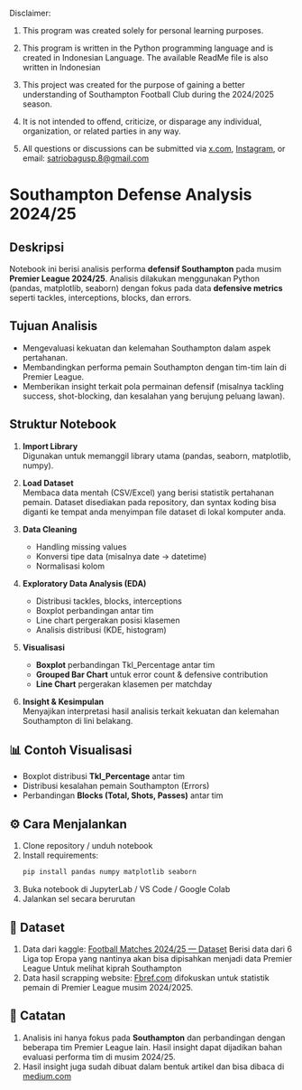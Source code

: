 Disclaimer: 
1. This program was created solely for personal learning purposes.

2. This program is written in the Python programming language and is created in Indonesian Language. The available ReadMe file is also written in Indonesian

3. This project was created for the purpose of gaining a better understanding of Southampton Football Club during the 2024/2025 season.

4. It is not intended to offend, criticize, or disparage any individual, organization, or related parties in any way.

5. All questions or discussions can be submitted via [x.com](https://x.com/ssatrioo), [Instagram](https://www.instagram.com/satriobp_/), or email: satriobagusp.8@gmail.com


# Southampton Defense Analysis 2024/25

## Deskripsi
Notebook ini berisi analisis performa **defensif Southampton** pada musim **Premier League 2024/25**. Analisis dilakukan menggunakan Python (pandas, matplotlib, seaborn) dengan fokus pada data **defensive metrics** seperti tackles, interceptions, blocks, dan errors.  

## Tujuan Analisis
- Mengevaluasi kekuatan dan kelemahan Southampton dalam aspek pertahanan.  
- Membandingkan performa pemain Southampton dengan tim-tim lain di Premier League.  
- Memberikan insight terkait pola permainan defensif (misalnya tackling success, shot-blocking, dan kesalahan yang berujung peluang lawan).  

## Struktur Notebook
1. **Import Library**  
   Digunakan untuk memanggil library utama (pandas, seaborn, matplotlib, numpy).  

2. **Load Dataset**  
   Membaca data mentah (CSV/Excel) yang berisi statistik pertahanan pemain. Dataset disediakan pada repository, dan syntax koding bisa diganti ke tempat anda menyimpan file dataset di lokal komputer anda.

3. **Data Cleaning**  
   - Handling missing values  
   - Konversi tipe data (misalnya date → datetime)  
   - Normalisasi kolom  

4. **Exploratory Data Analysis (EDA)**  
   - Distribusi tackles, blocks, interceptions  
   - Boxplot perbandingan antar tim  
   - Line chart pergerakan posisi klasemen  
   - Analisis distribusi (KDE, histogram)  

5. **Visualisasi**  
   - **Boxplot** perbandingan Tkl_Percentage antar tim  
   - **Grouped Bar Chart** untuk error count & defensive contribution  
   - **Line Chart** pergerakan klasemen per matchday  

6. **Insight & Kesimpulan**  
   Menyajikan interpretasi hasil analisis terkait kekuatan dan kelemahan Southampton di lini belakang.  

## 📊 Contoh Visualisasi
- Boxplot distribusi **Tkl_Percentage** antar tim  
- Distribusi kesalahan pemain Southampton (Errors)  
- Perbandingan **Blocks (Total, Shots, Passes)** antar tim  

## ⚙️ Cara Menjalankan
1. Clone repository / unduh notebook  
2. Install requirements:  
   ```bash
   pip install pandas numpy matplotlib seaborn
   ```
3. Buka notebook di JupyterLab / VS Code / Google Colab  
4. Jalankan sel secara berurutan  

## 📑 Dataset
1. Data dari kaggle: [Football Matches 2024/25 — Dataset](https://www.kaggle.com/datasets/tarekmasryo/football-matches-20242025-top-5-leagues) Berisi data dari 6 Liga top Eropa yang nantinya akan bisa dipisahkan menjadi data Premier League Untuk melihat kiprah Southampton
2. Data hasil scrapping website: [Fbref.com](https://fbref.com/en/comps/9/2024-2025/2024-2025-Premier-League-Stats) difokuskan untuk statistik pemain di Premier League musim 2024/2025.

## 📝 Catatan
1. Analisis ini hanya fokus pada **Southampton** dan perbandingan dengan beberapa tim Premier League lain. Hasil insight dapat dijadikan bahan evaluasi performa tim di musim 2024/25.
2. Hasil insight juga sudah dibuat dalam bentuk artikel dan bisa dibaca di [medium.com](https://medium.com/@SatrioPrabowo/premier-league-24-25-musim-berat-untuk-southampton-yang-berujung-degradasi-ab3ac4a720cf)
